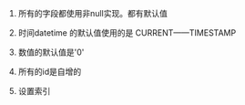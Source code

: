 1. 所有的字段都使用非null实现。都有默认值

2. 时间datetime 的默认值使用的是 CURRENT——TIMESTAMP

3. 数值的默认值是'0'

4. 所有的id是自增的

5. 设置索引
